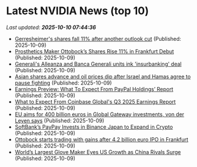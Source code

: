 # Latest NVIDIA News (top 10)
_Last updated: **2025-10-10 07:44:36**_

- [Gerresheimer's shares fall 11% after another outlook cut](https://biztoc.com/x/ea9a4f298ae5afca) (Published: 2025-10-09)
- [Prosthetics Maker Ottobock’s Shares Rise 11% in Frankfurt Debut](https://biztoc.com/x/ca43c40d0d2e3bc7) (Published: 2025-10-09)
- [Generali's Alleanza and Banca Generali units ink 'insurbanking' deal](https://biztoc.com/x/89c73aa98870f2bd) (Published: 2025-10-09)
- [Asian shares advance and oil prices dip after Israel and Hamas agree to pause fighting](https://japantoday.com/category/business/asian-shares-advance-and-oil-prices-dip-after-israel-and-hamas-agree-to-pause-fighting) (Published: 2025-10-09)
- [Earnings Preview: What To Expect From PayPal Holdings’ Report](https://biztoc.com/x/45b369ab10b1110d) (Published: 2025-10-09)
- [What to Expect From Coinbase Global's Q3 2025 Earnings Report](https://biztoc.com/x/10a13ebe8feb0995) (Published: 2025-10-09)
- [EU aims for 400 billion euros in Global Gateway investments, von der Leyen says](https://biztoc.com/x/9cd912f5d9c3b22f) (Published: 2025-10-09)
- [SoftBank’s PayPay Invests in Binance Japan to Expand in Crypto](https://biztoc.com/x/01a3484f9ea4eb52) (Published: 2025-10-09)
- [Ottobock starts trading with gains after 4.2 billion euro IPO in Frankfurt](https://biztoc.com/x/8cd66a3cf8f481cf) (Published: 2025-10-09)
- [World’s Largest Glove Maker Eyes US Growth as China Rivals Surge](https://biztoc.com/x/98ee8b864ba0f0a7) (Published: 2025-10-09)

